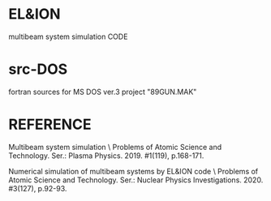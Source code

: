 # EL&ION
multibeam system simulation CODE

# src-DOS
fortran sources for MS DOS ver.3 project "89GUN.MAK"

# REFERENCE
Multibeam system simulation \\ Problems of Atomic Science and Technology. Ser.: Plasma Physics. 2019. #1(119), p.168-171.

Numerical simulation of multibeam systems by EL&ION code \\ Problems of Atomic Science and Technology. Ser.: Nuclear Physics Investigations. 2020. #3(127), p.92-93.
